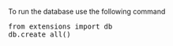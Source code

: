 To run the database use the following command 

<pre>
from extensions import db
db.create_all()
</pre>